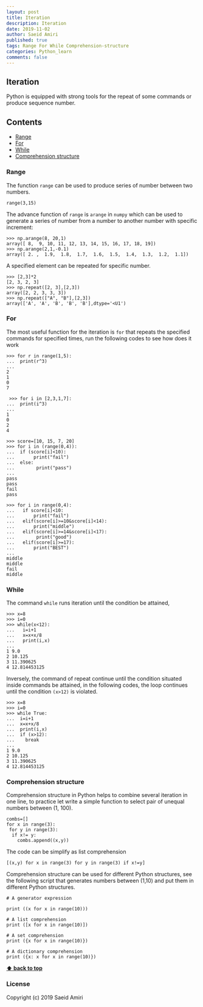 ```yaml
---
layout: post
title: Iteration
description: Iteration
date: 2019-11-02
author: Saeid Amiri
published: true
tags: Range For While Comprehension-structure 
categories: Python_learn
comments: false
---
```



## Iteration
Python is equipped with strong tools for the repeat of some commands or produce sequence number.  

## Contents
- [Range](#range)
- [For](#for)
- [While](#while)
- [Comprehension structure](#comprehension-structure)

### Range
The function `range` can be used to produce series of number between two numbers.
```
range(3,15)
```

The advance function of `range` is `arange` in `numpy` which can be used to generate a series of number from a number to another number with specific increment:

```
>>> np.arange(8, 20,1)
array([ 8,  9, 10, 11, 12, 13, 14, 15, 16, 17, 18, 19])
>>> np.arange(2,1,-0.1)
array([ 2. ,  1.9,  1.8,  1.7,  1.6,  1.5,  1.4,  1.3,  1.2,  1.1])
```

A specified element can be repeated for specific number.

```
>>> [2,3]*2
[2, 3, 2, 3]
>>> np.repeat([2, 3],[2,3])
array([2, 2, 3, 3, 3])
>>> np.repeat(["A", "B"],[2,3])
array(['A', 'A', 'B', 'B', 'B'],dtype='<U1')
```

### For
The most useful function for the iteration is `for`  that repeats the specified commands for specified times, run the following codes to see how does it work

```
>>> for r in range(1,5):
...  print(r^3)
...
2
1
0
7

 >>> for i in [2,3,1,7]:
...  print(i^3)
...
1
0
2
4
```  

```
>>> score=[10, 15, 7, 20]
>>> for i in (range(0,4)):
...  if (score[i]<10):
...       print("fail")
...  else:
...        print("pass")
...
pass
pass
fail
pass
```

```
>>> for i in range(0,4):
...   if score[i]<10:
...       print("fail")
...   elif(score[i]>=10&score[i]<14):
...       print("middle")
...   elif(score[i]>=14&score[i]<17):
...        print("good")
...   elif(score[i]>=17):
...       print("BEST")
...
middle
middle
fail
middle
```

### While
The command `while` runs iteration until the condition be attained,

```
>>> x=8
>>> i=0
>>> while(x<12):
...   i=i+1
...   x=x+x/8
...   print(i,x)
...
1 9.0
2 10.125
3 11.390625
4 12.814453125
```

Inversely, the command of repeat continue until the condition situated inside commands be attained, in the following codes, the loop continues until the condition ```(x>12)```  is violated.


```    
>>> x=8
>>> i=0
>>> while True:
...  i=i+1
...  x=x+x/8
...  print(i,x)
...  if (x>12):
...    break
...
1 9.0
2 10.125
3 11.390625
4 12.814453125
```

### Comprehension structure
Comprehension structure in Python helps to combine several iteration in one line, to practice let write a simple function to select pair of unequal numbers between (1, 100).

```
combs=[]
for x in range(3):
 for y in range(3):
  if x!= y:
    combs.append((x,y))
```

The code can be simplify as list comprehension
```
[(x,y) for x in range(3) for y in range(3) if x!=y]
```

Comprehension structure can be used for different Python structures, see the following script that generates numbers between (1,10) and put them in different Python structures.  

```
# A generator expression

print ((x for x in range(10)))

# A list comprehension
print ([x for x in range(10)])

# A set comprehension
print ({x for x in range(10)})

# A dictionary comprehension
print ({x: x for x in range(10)})
```


**[⬆ back to top](#contents)**
### License
Copyright (c) 2019 Saeid Amiri